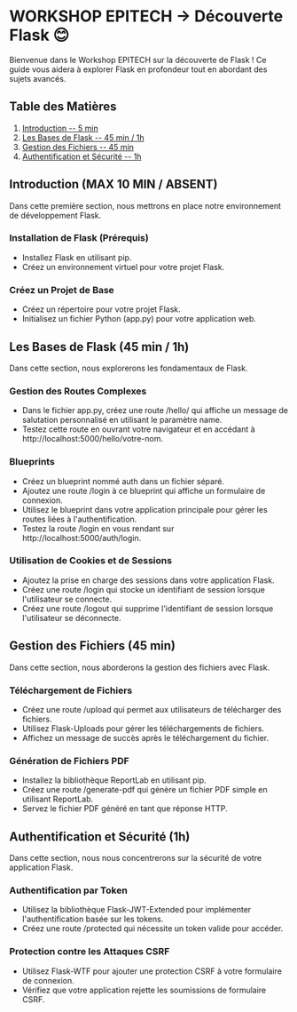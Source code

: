 # WORKSHOP EPITECH -> Découverte Flask 😊

Bienvenue dans le Workshop EPITECH sur la découverte de Flask ! Ce guide vous aidera à explorer Flask en profondeur tout en abordant des sujets avancés.

## Table des Matières

1. [Introduction -- 5 min](#introduction)
2. [Les Bases de Flask -- 45 min / 1h](#bases)
3. [Gestion des Fichiers -- 45 min](#gestion)
4. [Authentification et Sécurité -- 1h](#security)

## Introduction (MAX 10 MIN / ABSENT)

Dans cette première section, nous mettrons en place notre environnement de développement Flask.

### Installation de Flask (Prérequis)

- Installez Flask en utilisant pip.
- Créez un environnement virtuel pour votre projet Flask.

### Créez un Projet de Base

- Créez un répertoire pour votre projet Flask.
- Initialisez un fichier Python (app.py) pour votre application web.

## Les Bases de Flask (45 min / 1h)

Dans cette section, nous explorerons les fondamentaux de Flask.

### Gestion des Routes Complexes

- Dans le fichier app.py, créez une route /hello/<name> qui affiche un message de salutation personnalisé en utilisant le paramètre name.
- Testez cette route en ouvrant votre navigateur et en accédant à http://localhost:5000/hello/votre-nom.


### Blueprints

- Créez un blueprint nommé auth dans un fichier séparé.
- Ajoutez une route /login à ce blueprint qui affiche un formulaire de connexion.
- Utilisez le blueprint dans votre application principale pour gérer les routes liées à l'authentification.
- Testez la route /login en vous rendant sur http://localhost:5000/auth/login.


### Utilisation de Cookies et de Sessions

- Ajoutez la prise en charge des sessions dans votre application Flask.
- Créez une route /login qui stocke un identifiant de session lorsque l'utilisateur se connecte.
- Créez une route /logout qui supprime l'identifiant de session lorsque l'utilisateur se déconnecte.

## Gestion des Fichiers (45 min)

Dans cette section, nous aborderons la gestion des fichiers avec Flask.

### Téléchargement de Fichiers

- Créez une route /upload qui permet aux utilisateurs de télécharger des fichiers.
- Utilisez Flask-Uploads pour gérer les téléchargements de fichiers.
- Affichez un message de succès après le téléchargement du fichier.

### Génération de Fichiers PDF

- Installez la bibliothèque ReportLab en utilisant pip.
- Créez une route /generate-pdf qui génère un fichier PDF simple en utilisant ReportLab.
- Servez le fichier PDF généré en tant que réponse HTTP.
  
## Authentification et Sécurité (1h)

Dans cette section, nous nous concentrerons sur la sécurité de votre application Flask.

### Authentification par Token

- Utilisez la bibliothèque Flask-JWT-Extended pour implémenter l'authentification basée sur les tokens.
- Créez une route /protected qui nécessite un token valide pour accéder.

### Protection contre les Attaques CSRF

- Utilisez Flask-WTF pour ajouter une protection CSRF à votre formulaire de connexion.
- Vérifiez que votre application rejette les soumissions de formulaire CSRF.



